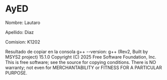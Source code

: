 # AyED
Nombre: Lautaro

Apellido: Diaz

Comision: K1202

Resultado de copiar en la consola g++ --version: g++ (Rev2, Built by MSYS2 project) 15.1.0
Copyright (C) 2025 Free Software Foundation, Inc.
This is free software; see the source for copying conditions.  There is NO
warranty; not even for MERCHANTABILITY or FITNESS FOR A PARTICULAR PURPOSE.
